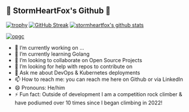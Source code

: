 ## 🦊 StormHeartFox's Github 🦊

[![trophy](https://github-profile-trophy.vercel.app/?username=stormheartfox&theme=onedark)](https://github.com/ryo-ma/github-profile-trophy)
[![GitHub Streak](https://streak-stats.demolab.com/?user=stormheartfox&theme=highContrast)](https://git.io/streak-stats)
[![stormheartfox's github stats](https://github-readme-stats.vercel.app/api?username=stormheartfox&show_icons=true&theme=dracula)](https://github.com/stormheartfox)

[![opgc](https://api.opgc.me/githubs/users/stormheartfox/tag/?theme=dracula)](https://opgc.me/#/users/stormheartfox)

- 🔭 I’m currently working on ...
- 🌱 I’m currently learning Golang
- 👯 I’m looking to collaborate on Open Source Projects
- 🤔 I’m looking for help with repos to contribute on
- 💬 Ask me about DevOps & Kubernetes deployments
- 📫 How to reach me: you can reach me here on Github or via LinkedIn
- 😄 Pronouns: He/him
- ⚡ Fun fact: Outside of development I am a competition rock climber & have podiumed over 10 times since I began climbing in 2022!

<!--
**stormheartfox/stormheartfox** is a ✨ _special_ ✨ repository because its `README.md` (this file) appears on your GitHub profile.

Here are some ideas to get you started:


-->
